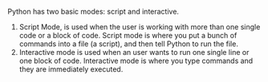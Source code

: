 Python has two basic modes: script and interactive. 
  1. Script Mode, is used when the user is working with more than one single code or a block of code. 
   Script mode is where you put a bunch of commands into a file (a script), and then tell Python to run the file. 
  2. Interactive mode is used when an user wants to run one single line or one block of code.
   Interactive mode is where you type commands and they are immediately executed.
   
